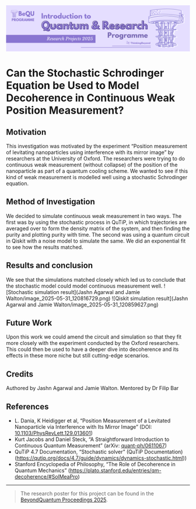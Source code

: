 ![BeyondQuantum Banner for Research Projects](../BeyondQuantum_Banner_Research_Projects_2025.png)

# Can the Stochastic Schrodinger Equation be Used to Model Decoherence in Continuous Weak Position Measurement?

## Motivation

This investigation was motivated by the experiment “Position measurement of levitating nanoparticles using interference with its mirror image” by researchers at the University of Oxford. The researchers were trying to do continuous weak measurement (without collapse) of the position of the nanoparticle as part of a quantum cooling scheme. We wanted to see if this kind of weak measurement is modelled well using a stochastic Schrodinger equation.

## Method of Investigation
We decided to simulate continuous weak measurement in two ways. The first was by using the stochastic process in QuTiP, in which trajectories are averaged over to form the density matrix of the system, and then finding the purity and plotting purity with time. The second was using a quantum circuit in Qiskit with a noise model to simulate the same. We did an exponential fit to see how the results matched.

## Results and conclusion

We see that the simulations matched closely which led us to conclude that the stochastic model could model continuous measurement well. 
![Stochastic simulation result](Jashn Agarwal and Jamie Walton/image_2025-05-31_120816729.png)
![Qiskit simulation result](Jashn Agarwal and Jamie Walton/image_2025-05-31_120859627.png)

## Future Work

Upon this work we could amend the circuit and simulation so that they fit more closely with the experiment conducted by the Oxford researchers. This could then be used to have a deeper dive into decoherence and its effects in these more niche but still cutting-edge scenarios.

## Credits
Authored by Jashn Agarwal and Jamie Walton. Mentored by Dr Filip Bar

## References


- L. Dania, K Heidigger et al, “Position Measurement of a Levitated Nanoparticle via Interference with Its Mirror Image” (DOI: [10.1103/PhysRevLett.129.013601](https://doi.org/10.1103/PhysRevLett.129.013601))
- Kurt Jacobs and Daniel Steck, “A Straightforward Introduction to Continuous Quantum Measurement” (arXiv: [quant-ph/0611067](https://arxiv.org/abs/quant-ph/0611067))
- QuTiP 4.7 Documentation, “Stochastic solver” (QuTiP Documentation)(https://qutip.org/docs/4.7/guide/dynamics/dynamics-stochastic.html))
- Stanford Encyclopedia of Philosophy, “The Role of Decoherence in Quantum Mechanics” (https://plato.stanford.edu/entries/qm-decoherence/#SolMeaPro)

---

> The research poster for this project can be found in the [BeyondQuantum Proceedings 2025](https://thinkingbeyond.education/beyondquantum_proceedings_2025/).

